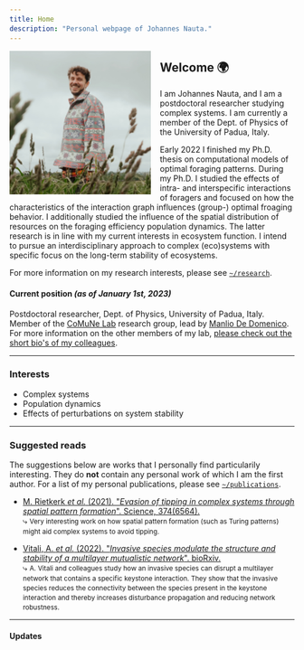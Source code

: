 ```yaml
---
title: Home
description: "Personal webpage of Johannes Nauta."
---
```

<img 
    id="photo" 
    width="250"
    src="/images/me.jpg" 
    alt="Johannes Nauta"
    align="left"
    style="margin-right: 1rem">

## Welcome :earth_africa:
I am Johannes Nauta, and I am a postdoctoral researcher studying complex systems.
I am currently a member of the Dept. of Physics of the University of Padua, Italy.

Early 2022 I finished my Ph.D. thesis on computational models of optimal foraging patterns.
During my Ph.D. I studied the effects of intra- and interspecific interactions of foragers and focused on how the characteristics of the interaction graph influences (group-) optimal froaging behavior.
I additionally studied the influence of the spatial distribution of resources on the foraging efficiency population dynamics.
The latter research is in line with my current interests in ecosystem function.
I intend to pursue an interdisciplinary approach to complex (eco)systems with specific focus on the long-term stability of ecosystems.


For more information on my research interests, please see [`~/research`](research).

#### Current position _(as of January 1st, 2023)_
Postdoctoral researcher, Dept. of Physics, University of Padua, Italy. \
Member of the [CoMuNe Lab](https://twitter.com/comunelab) research group, lead by [Manlio De Domenico](https://manliodedomenico.com/).
For more information on the other members of my lab, [please check out the short bio's of my colleagues](https://manliodedomenico.com/people.php).

---
### Interests
- Complex systems
- Population dynamics
- Effects of perturbations on system stability

---
### Suggested reads
The suggestions below are works that I personally find particularily interesting.
They do **not** contain any personal work of which I am the first author.
For a list of my personal publications, please see [`~/publications`](publications).

* <div class="references"><p>
    <a href="https://doi.org/10.1126/science.abj0359" class="publication">
    M. Rietkerk <i>et al.</i> (2021).
    "<em>Evasion of tipping in complex systems through spatial pattern formation</em>". 
     Science, 374(6564).
    </a>
  <br>⤷ <small>Very interesting work on how spatial pattern formation (such as Turing patterns) might aid complex systems to avoid tipping.</small>
  </p></div>
* <div class="references"><p>
    <a href="https://doi.org/10.1101/2022.12.25.521894" class="publication">
    Vitali, A. <i>et al.</i> (2022).
    "<em>Invasive species modulate the structure and stability of a multilayer mutualistic network</em>". 
     bioRxiv.
    </a>
  </br>⤷ <small>A. Vitali and colleagues study how an invasive species can disrupt a multilayer network that contains a specific keystone interaction. They show that the invasive species reduces the connectivity between the species present in the keystone interaction and thereby increases disturbance propagation and reducing network robustness.</small>
  </p></div>  

---
#### Updates 
